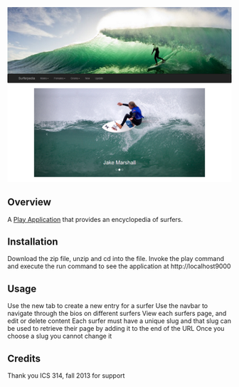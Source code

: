 ![screenshot](https://github.com/andrewpw/surferpedia/blob/delete-dialog-1/doc/Surferpedia2.png)

Overview
--------

A [Play Application](http://playframework.com) that provides an encyclopedia of surfers.


Installation
------------

Download the zip file, unzip and cd into the file. Invoke the play command and execute the run command to see the application at http://localhost9000

Usage
-----

Use the new tab to create a new entry for a surfer
Use the navbar to navigate through the bios on different surfers
View each surfers page, and edit or delete content
Each surfer must have a unique slug and that slug can be used to retrieve their page by adding it to the end of the URL
Once you choose a slug you cannot change it


Credits
-------

Thank you ICS 314, fall 2013 for support